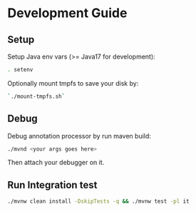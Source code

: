 # Development Guide

## Setup
Setup Java env vars (>= Java17 for development):
```bash
. setenv
```
Optionally mount tmpfs to save your disk by:
```bash
`./mount-tmpfs.sh`
```

## Debug
Debug annotation processor by run maven build:
```bash
./mvnd <your args goes here>
```
Then attach your debugger on it.

## Run Integration test
```bash
./mvnw clean install -DskipTests -q && ./mvnw test -pl it
```
